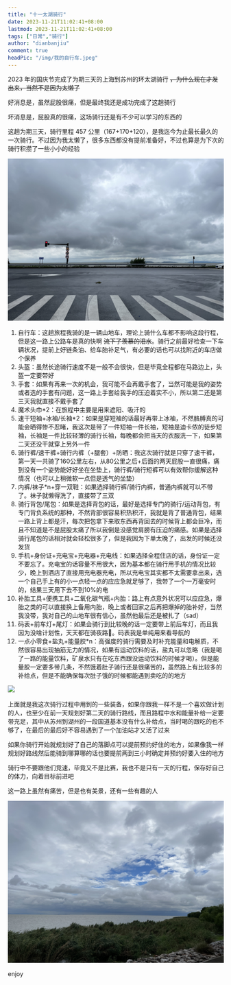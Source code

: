 ```yaml
---
title: "十一太湖骑行"
date: 2023-11-21T11:02:41+08:00
lastmod: 2023-11-21T11:02:41+08:00
tags: ["日常","骑行"]
author: "dianbanjiu"
comment: true
headPic: "/img/我的自行车.jpeg"
---
```

2023 年的国庆节完成了为期三天的上海到苏州的环太湖骑行 ~~，为什么现在才发出来，当然不是因为太懒了~~

好消息是，虽然屁股很痛，但是最终我还是成功完成了这趟骑行

坏消息是，屁股真的很痛，这场骑行还是有不少可以学习的东西的

这趟为期三天，骑行里程 457 公里（167+170+120），是我迄今为止最长最久的一次骑行。不过因为我太懒了，很多东西都没有提前准备好，不过也算是为下次的骑行积攒了一些小小的经验

![](/img/骑行的十字路口.jpeg)

1. 自行车：这趟旅程我骑的是一辆山地车，理论上骑什么车都不影响这段行程，但是这一路上公路车是真的快啊 ~~流下了羡慕的泪水~~。骑行之前最好检查一下车辆状况，提前上好链条油、给车胎补足气，有必要的话也可以找附近的车店做个保养
2. 头盔：虽然长途骑行速度不是一般不会很快，但是毕竟全程都在马路边上，头盔一定要带好
3. 手套：如果有再来一次的机会，我可能不会再戴手套了，当然可能是我的姿势或者选的手套有问题，这一路上手套给我手的压迫着实不小，所以第二还是第三天我就直接不戴手套了
4. 魔术头巾*2：在旅程中主要是用来遮阳、吸汗的
5. 速干短袖+冰袖/长袖*2：如果是穿短袖的话最好再带上冰袖，不然胳膊真的可能会晒得惨不忍睹，我这次是带了一件短袖一件长袖，短袖是迪卡侬的徒步短袖，长袖是一件比较轻薄的骑行长袖，每晚都会把当天的衣服洗一下，如果第二天还没干就穿上另外一件
6. 骑行裤/速干裤+骑行内裤（+腿套）+防晒：我这次骑行就是只穿了速干裤，第一天一共骑了160公里左右，从80公里之后+后面的两天屁股一直很痛，痛到没有一个姿势能好好坐在坐垫上，骑行裤/骑行短裤可以有效帮你缓解这种情况（也可以上稍微软一点但是透气的坐垫）
7. 内裤/袜子*n+穿一双鞋：如果选择骑行裤/骑行内裤，普通内裤就可以不带了。袜子就懒得洗了，直接带了三双
8. 骑行背包/尾包：如果是选择背包的话，最好是选择专门的骑行/运动背包，有专门背负系统的那种，不然背部很容易积热积汗，我就是背了普通背包，结果一路上背上都是汗，每次把包拿下来取东西再背回去的时候背上都会巨冷，而且不知道是不是屁股太痛了所以我倒是没感觉肩膀有压迫的痛感。如果是选择骑行尾包的话相对就会轻松很多了，但是我因为下单太晚了，出发的时候还没发货
9. 手机+身份证+充电宝+充电器+充电线：如果选择全程住店的话，身份证一定不要忘了。充电宝的话容量不用很大，因为基本都在骑行用手机的情况比较少，晚上到酒店了直接用充电器充电，所以充电宝其实都不太需要拿出来，选一个自己手上有的小一点轻一点的应应急就足够了，我带了一个一万毫安时的，结果三天用下去不到10%的电
10. 补胎工具+便携工具+二氧化碳气瓶+内胎：路上有点意外状况可以应应急，爆胎之类的可以直接换上备用内胎，晚上或者回家之后再把爆掉的胎补好，当然我没带，我对自己的山地车很有信心，虽然他最后还是被扎了（sad）
11. 码表+前车灯+尾灯：如果会骑行到比较晚的话一定要带上前后车灯，而且我因为没啥计划性，天天都在骑夜路🥹。码表我是单纯用来看导航的
12. 一点小零食+盐丸+能量胶*n：高强度的骑行需要及时补充能量和电解质，不然很容易出现抽筋无力的情况，如果有运动饮料的话，盐丸可以忽略（我是喝了一路的能量饮料，矿泉水只有在吃东西跟没运动饮料的时候才喝）。但是能量胶一定要多带几条，不然饿着肚子骑行还是很痛苦的，虽然路上有比较多的补给点，但是不能确保每次肚子饿的时候都能遇到卖吃的的地方

![](/img/环湖自行车道.jpeg)

上面就是我这次骑行过程中用到的一些装备，如果你跟我一样不是一个喜欢做计划的人，也至少在前一天规划好第二天的骑行路线，而且路程中水和能量补给一定要带充足，其中从苏州到湖州的一段国道基本没有什么补给点，当时喝的跟吃的也不够了，在最后的最后好不容易遇到了一个加油站才又活了过来

如果你骑行开始就规划好了自己的落脚点可以提前预约好住的地方，如果像我一样规划好路线然后能骑到哪算哪的话也要提前两到三小时确定并预约好要入住的地方

骑行中不要跟他们竞速，毕竟又不是比赛，我也不是只有一天的行程，保存好自己的体力，向着目标前进吧  

这一路上虽然有痛苦，但是也有美景，还有一些有趣的人 

![](/img/太湖上的蓝天.jpeg)

enjoy